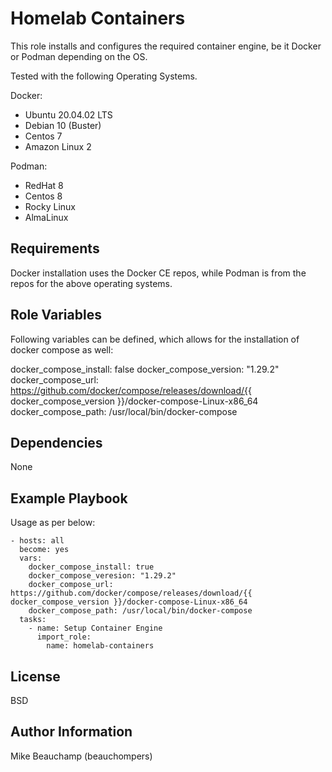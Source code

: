 Homelab Containers
=========

This role installs and configures the required container engine, be it Docker or Podman depending on the OS.

Tested with the following Operating Systems.

Docker:
- Ubuntu 20.04.02 LTS
- Debian 10 (Buster)
- Centos 7
- Amazon Linux 2

Podman:
- RedHat 8
- Centos 8
- Rocky Linux
- AlmaLinux

Requirements
------------

Docker installation uses the Docker CE repos, while Podman is from the repos for the above operating systems. 

Role Variables
--------------

Following variables can be defined, which allows for the installation of docker compose as well:

docker_compose_install: false
docker_compose_version: "1.29.2"
docker_compose_url: https://github.com/docker/compose/releases/download/{{ docker_compose_version }}/docker-compose-Linux-x86_64
docker_compose_path: /usr/local/bin/docker-compose

Dependencies
------------

None

Example Playbook
----------------

Usage as per below:

```
- hosts: all
  become: yes
  vars:
    docker_compose_install: true
    docker_compose_veresion: "1.29.2"
    docker_compose_url: https://github.com/docker/compose/releases/download/{{ docker_compose_version }}/docker-compose-Linux-x86_64
    docker_compose_path: /usr/local/bin/docker-compose
  tasks:
    - name: Setup Container Engine
      import_role:
        name: homelab-containers
```


License
-------

BSD

Author Information
------------------

Mike Beauchamp (beauchompers)

